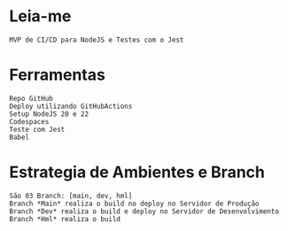 # Leia-me
    MVP de CI/CD para NodeJS e Testes com o Jest

# Ferramentas
    Repo GitHub
    Deploy utilizando GitHubActions
    Setup NodeJS 20 e 22
    Codespaces
    Teste com Jest
    Babel

# Estrategia de Ambientes e Branch
    São 03 Branch: [main, dev, hml] 
    Branch *Main* realiza o build no deploy no Servidor de Produção
    Branch *Dev* realiza o build e deploy no Servidor de Desenvolvimento 
    Branch *Hml* realiza o build
